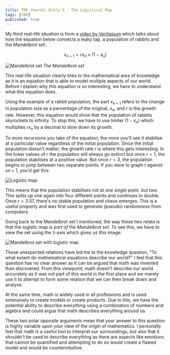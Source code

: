 ```yaml
---
title: TOK Journal Entry 3 - The Logistical Map
tags: [TOK]
published: true
---
```

<script type="text/x-mathjax-config">
  MathJax.Hub.Config({
    tex2jax: {
      skipTags: ['script', 'noscript', 'style', 'textarea', 'pre', 'code'],
      inlineMath: [['$','$'], ['\\(','\\)']],
      processEscapes: true
    },
    TeX: {
      equationNumbers: {
        autoNumber: "AMS"
      }
    }
  });
</script>

<script type="text/javascript" async
  src="https://cdnjs.cloudflare.com/ajax/libs/mathjax/2.7.5/latest.js?config=TeX-AMS_CHTML">
</script>

My third real-life situation is from a [video by Veritasium](https://youtu.be/ovJcsL7vyrk) which talks about how the equation below connects a leaky tap, a population of rabbits and the Mandelbrot set.

$$
\begin{equation*}
	x_{n+1} = rx_{n} \times \left(1-x_{n}\right)
\end{equation*}
$$

![Mandelbrot set](https://upload.wikimedia.org/wikipedia/commons/2/21/Mandel_zoom_00_mandelbrot_set.jpg)
_The Mandelbrot set_

This real-life situation clearly links to the mathematical area of knowledge as it is an equation that is able to model multiple aspects of our world. Before I explain why this equation is so interesting, we have to understand what this equation does.

Using the example of a rabbit population, the part $x_{n+1}$ refers to the change in population size as a percentage of the original, $x_{n}$, and $r$ is the growth rate. However, this equation would show that the population of rabbits skyrockets to infinity. To stop this, we have to use limiter $(1-x_{n})$ which multiplies $rx_{n}$ by a decimal to slow down its growth.

To more recursions you take of the equation, the more you'll see it stabilise at a particular value regardless of the initial population. Since the initial population doesn't matter, the growth rate $r$ is where this gets interesting. In the lower values of $r$ the population will always go extinct but once $r = 1$, the population stabilises at a positive value. But once $r = 3$, the population begins to jump between two separate points. If you were to graph $r$ against $x{n+1}$, you'd get this:

![Logistic map](https://upload.wikimedia.org/wikipedia/commons/thumb/5/50/Logistic_Bifurcation_map_High_Resolution.png/1200px-Logistic_Bifurcation_map_High_Resolution.png)

This means that the population stabilises not at _one single point, but two_. This splits up one again into four different points and continues to double. Once $r = 3.57$, there's no stable population and chaos emerges. This is a useful property and was first used to generate (pseudo) randomness from computers.

Going back to the Mandelbrot set I mentioned, the way these two relate is that the logistic map _is part of the Mandelbrot set_. To see this, we have to view the set using the z-axis which gives us this image:

![Mandelbrot set with logistic map](https://notes.manassadasivuni.com/assets/img/tok%203/Mandelbrot%20set%20with%20logistic%20map.png)

These unexpected relations have led me to the knowledge question, "To what extent do mathematical equations describe our world?" I feel that this question has no clear answer as it can be argued that math was invented than discovered. From this viewpoint, math doesn't describe our world accurately as it was not part of this world in the first place and we merely use it to attempt to form some relation that we can then break down and analyse.

At the same time, math is widely used in all professions and is used extensively to create models or create products. Due to this, we have the potential ability to describe everything using a combination of numbers and algebra and could argue that math describes everything around us.

These two polar opposite arguments mean that your answer to this question is highly variable upon your view of the origin of mathematics. I personally feel that math is a useful tool to interpret our surroundings, but also that it shouldn't be used to describe everything as there are aspects like emotions that cannot be quantified and attempting to do so would create a flawed model and would be counterintuitive.
